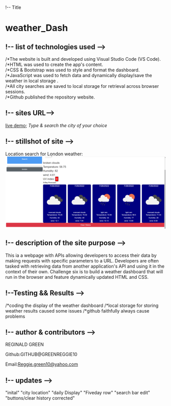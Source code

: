 
!-- Title 

# weather_Dash

## !-- list of technologies used -->

/*The website is built and developed using Visual Studio Code (VS Code).
/*HTML was used to create the app's content.   
/*CSS & Bootstrap was used to style and format the dashboard.
/*JavaScript was used to fetch data and dynamically display/save the weather in local storage .  
/*All city searches are saved to local storage for retrieval across browser sessions.   
/*Github published the repository website.

## !-- sites URL-->

[live demo](https://greenreggie10.github.io/dash_weather/);
*Type & search the city of your choice*

## !-- stillshot of site -->
Location search for London weather:
![alt text](.assets/images/../../assets/images/Screenshot%20(33).png)

## !-- description of the site purpose -->

This ia a webpage with APIs allowing developers to access their data by making requests with specific parameters to a URL. Developers are often tasked with retrieving data from another application's API and using it in the context of their own. Challenge six is to build a weather dashboard that will run in the browser and feature dynamically updated HTML and CSS.

## !--Testing && Results -->
/*coding the display of the weather dashboard
/*local storage for storing weather results caused some issues 
/*github faithfully always cause problems 



## !-- author & contributors -->

REGINALD GREEN

Github:GITHUB@GREENREGGIE10

Email:Reggie.green10@yahoo.com

## !-- updates -->

"inital"
"city location"
"daily Display"
"Fiveday row"
"search bar edit"
"buttons/clear history corrected"